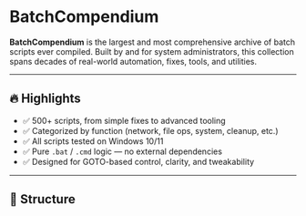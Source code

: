# BatchCompendium

**BatchCompendium** is the largest and most comprehensive archive of batch scripts ever compiled. Built by and for system administrators, this collection spans decades of real-world automation, fixes, tools, and utilities.

---

## 🔥 Highlights

- ✅ 500+ scripts, from simple fixes to advanced tooling
- ✅ Categorized by function (network, file ops, system, cleanup, etc.)
- ✅ All scripts tested on Windows 10/11
- ✅ Pure `.bat` / `.cmd` logic — no external dependencies
- ✅ Designed for GOTO-based control, clarity, and tweakability

---

## 📁 Structure

